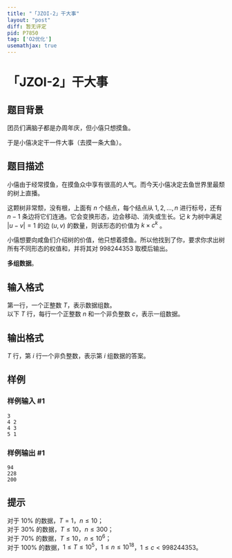 ```yaml
---
title: "「JZOI-2」干大事"
layout: "post"
diff: 暂无评定
pid: P7850
tag: ['O2优化']
usemathjax: true
---
```


# 「JZOI-2」干大事
## 题目背景

团员们满脑子都是办周年庆，但小僖只想摸鱼。

于是小僖决定干一件大事（去摸一条大鱼）。
## 题目描述

小僖由于经常摸鱼，在摸鱼众中享有很高的人气。而今天小僖决定去鱼世界里最颓的树上直播。

这颗树非常颓，没有根，上面有 $n$ 个结点，每个结点从 $1,2,\dots,n$ 进行标号，还有 $n - 1$ 条边将它们连通。它会变换形态，边会移动、消失或生长。记 $k$ 为树中满足 $|u-v|=1$ 的边 $(u,v)$ 的数量，则该形态的价值为 $k \times c^k$ 。

小僖想要向咸鱼们介绍树的价值，他只想着摸鱼。所以他找到了你，要求你求出树所有不同形态的权值和，并将其对 $998244353$ 取模后输出。

**多组数据**。
## 输入格式

第一行，一个正整数 $T$，表示数据组数。  
以下 $T$ 行，每行一个正整数 $n$ 和一个非负整数 $c$，表示一组数据。
## 输出格式

$T$ 行，第 $i$ 行一个非负整数，表示第 $i$ 组数据的答案。
## 样例

### 样例输入 #1
```
3
4 2
4 3
5 1

```
### 样例输出 #1
```
94
228
200
```
## 提示

对于 $10\%$ 的数据，$T = 1$，$n \le 10$；  
对于 $30\%$ 的数据，$T \le 10$，$n \le 300$；  
对于 $70\%$ 的数据，$T \le 10$，$n \le 10^6$；  
对于 $100\%$ 的数据，$1 \le T \le 10^5$，$1 \le n \le 10^{18}$，$1 \le c < 998244353$。
